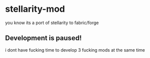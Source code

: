 # stellarity-mod
you know its a port of stellarity to fabric/forge

## Development is paused!
i dont have fucking time to develop 3 fucking mods at the same time
